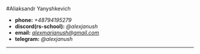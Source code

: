 #Aliaksandr Yanyshkevich
- **phone:** *+48794195279*
- **discord(rs-school):** *@alexjanush*
- **email:** *alexmarianush@gmail.com*
- **telegram:** *@alexjanush*
---
